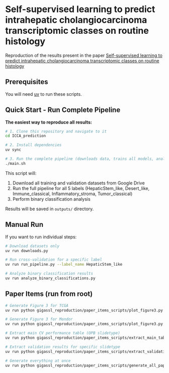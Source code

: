 # Self-supervised learning to predict intrahepatic cholangiocarcinoma transcriptomic classes on routine histology

Reproduction of the results present in the paper [Self-supervised learning to predict intrahepatic cholangiocarcinoma transcriptomic classes on routine histology](https://www.biorxiv.org/content/10.1101/2024.01.15.575652v1)

## Prerequisites

You will need [uv](https://docs.astral.sh/uv/getting-started/installation/) to run these scripts.

## Quick Start - Run Complete Pipeline

**The easiest way to reproduce all results:**

```bash
# 1. Clone this repository and navigate to it
cd ICCA_prediction

# 2. Install dependencies
uv sync

# 3. Run the complete pipeline (downloads data, trains all models, analyzes results)
./main.sh
```

This script will:
1. Download all training and validation datasets from Google Drive
2. Run the full pipeline for all 5 labels (HepaticStem_like, Desert_like, Immune_classical, Inflammatory_stroma, Tumor_classical)
3. Perform binary classification analysis

Results will be saved in `outputs/` directory.

## Manual Run

If you want to run individual steps:

```bash
# Download datasets only
uv run downloads.py

# Run cross-validation for a specific label
uv run run_pipeline.py --label_name HepaticStem_like

# Analyze binary classification results
uv run analyze_binary_classifications.py
```

## Paper Items (run from root)

```bash
# Generate Figure 3 for TCGA
uv run python gigassl_reproduction/paper_items_scripts/plot_figure3.py TCGA

# Generate Figure 3 for Mondor
uv run python gigassl_reproduction/paper_items_scripts/plot_figure3.py mondor

# Extract main CV performance table (OPB slidetype)
uv run python gigassl_reproduction/paper_items_scripts/extract_main_table.py

# Extract validation results for specific slidetype
uv run python gigassl_reproduction/paper_items_scripts/extract_validation_results.py OPB

# Generate everything at once
uv run python gigassl_reproduction/paper_items_scripts/generate_all_paper_items.py
```
